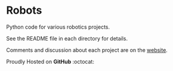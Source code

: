 # Robots
Python code for various robotics projects.

See the README file in each directory for details.

Comments and discussion about each project are on the [website](https://roanokehobby.github.io/Robots/).

Proudly Hosted on **GitHub** :octocat:
